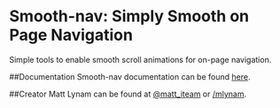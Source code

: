 # Smooth-nav: Simply Smooth on Page Navigation
Simple tools to enable smooth scroll animations for on-page navigation.

##Documentation
Smooth-nav documentation can be found [here](https://iteam-software.github.io/smooth-nav/#top).

##Creator
Matt Lynam can be found at [@matt_iteam](https://twitter.com/matt_iteam) or [/mlynam](https://github.com/mlynam).
